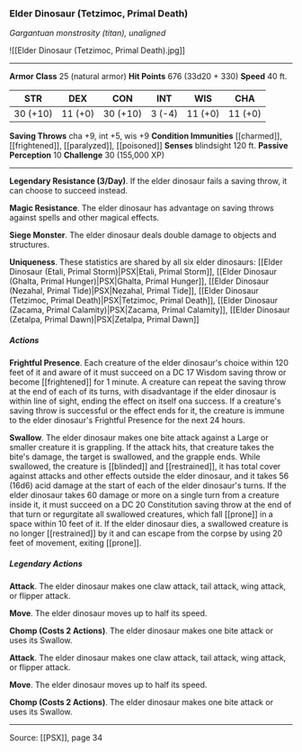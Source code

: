### Elder Dinosaur (Tetzimoc, Primal Death)
_Gargantuan monstrosity (titan), unaligned_

![[Elder Dinosaur (Tetzimoc, Primal Death).jpg]]




---

**Armor Class** 25 (natural armor)
**Hit Points** 676 (33d20 + 330)
**Speed** 40 ft.

| STR     | DEX     | CON     | INT     | WIS     | CHA     |
|---------|---------|---------|---------|---------|---------|
| 30 (+10) | 11 (+0) | 30 (+10) | 3 (-4) | 11 (+0) | 11 (+0) |

**Saving Throws** cha +9, int +5, wis +9
**Condition Immunities** [[charmed]], [[frightened]], [[paralyzed]], [[poisoned]]
**Senses** blindsight 120 ft.
**Passive Perception** 10
**Challenge** 30 (155,000 XP)

---

**Legendary Resistance (3/Day)**. If the elder dinosaur fails a saving throw, it can choose to succeed instead.

**Magic Resistance**. The elder dinosaur has advantage on saving throws against spells and other magical effects.

**Siege Monster**. The elder dinosaur deals double damage to objects and structures.

**Uniqueness**. These statistics are shared by all six elder dinosaurs: [[Elder Dinosaur (Etali, Primal Storm)|PSX|Etali, Primal Storm]], [[Elder Dinosaur (Ghalta, Primal Hunger)|PSX|Ghalta, Primal Hunger]], [[Elder Dinosaur (Nezahal, Primal Tide)|PSX|Nezahal, Primal Tide]], [[Elder Dinosaur (Tetzimoc, Primal Death)|PSX|Tetzimoc, Primal Death]], [[Elder Dinosaur (Zacama, Primal Calamity)|PSX|Zacama, Primal Calamity]], [[Elder Dinosaur (Zetalpa, Primal Dawn)|PSX|Zetalpa, Primal Dawn]]

##### Actions
**Frightful Presence**. Each creature of the elder dinosaur's choice within 120 feet of it and aware of it must succeed on a DC 17 Wisdom saving throw or become [[frightened]] for 1 minute. A creature can repeat the saving throw at the end of each of its turns, with disadvantage if the elder dinosaur is within line of sight, ending the effect on itself ona success. If a creature's saving throw is successful or the effect ends for it, the creature is immune to the elder dinosaur's Frightful Presence for the next 24 hours.

**Swallow**. The elder dinosaur makes one bite attack against a Large or smaller creature it is grappling. If the attack hits, that creature takes the bite's damage, the target is swallowed, and the grapple ends. While swallowed, the creature is [[blinded]] and [[restrained]], it has total cover against attacks and other effects outside the elder dinosaur, and it takes 56 (16d6) acid damage at the start of each of the elder dinosaur's turns. If the elder dinosaur takes 60 damage or more on a single turn from a creature inside it, it must succeed on a DC 20 Constitution saving throw at the end of that turn or regurgitate all swallowed creatures, which fall [[prone]] in a space within 10 feet of it. If the elder dinosaur dies, a swallowed creature is no longer [[restrained]] by it and can escape from the corpse by using 20 feet of movement, exiting [[prone]].

##### Legendary Actions
**Attack**. The elder dinosaur makes one claw attack, tail attack, wing attack, or flipper attack.

**Move**. The elder dinosaur moves up to half its speed.

**Chomp (Costs 2 Actions)**. The elder dinosaur makes one bite attack or uses its Swallow.

**Attack**. The elder dinosaur makes one claw attack, tail attack, wing attack, or flipper attack.

**Move**. The elder dinosaur moves up to half its speed.

**Chomp (Costs 2 Actions)**. The elder dinosaur makes one bite attack or uses its Swallow.


---

Source: [[PSX]], page 34